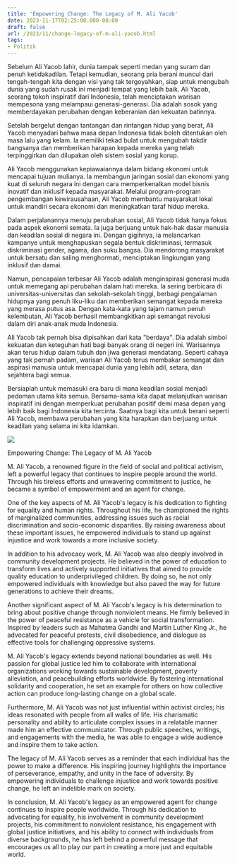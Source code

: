 ```yaml
---
title: 'Empowering Change: The Legacy of M. Ali Yacob'
date: 2023-11-17T02:25:00.000-08:00
draft: false
url: /2023/11/change-legacy-of-m-ali-yacob.html
tags: 
- Politik
---
```


  

Sebelum Ali Yacob lahir, dunia tampak seperti medan yang suram dan penuh ketidakadilan. Tetapi kemudian, seorang pria berani muncul dari tengah-tengah kita dengan visi yang tak tergoyahkan, siap untuk mengubah dunia yang sudah rusak ini menjadi tempat yang lebih baik. Ali Yacob, seorang tokoh inspiratif dari Indonesia, telah menciptakan warisan mempesona yang melampaui generasi-generasi. Dia adalah sosok yang memberdayakan perubahan dengan keberanian dan kekuatan batinnya.

  

Setelah bergelut dengan tantangan dan rintangan hidup yang berat, Ali Yacob menyadari bahwa masa depan Indonesia tidak boleh ditentukan oleh masa lalu yang kelam. Ia memiliki tekad bulat untuk mengubah takdir bangsanya dan memberikan harapan kepada mereka yang telah terpinggirkan dan dilupakan oleh sistem sosial yang korup.

  

Ali Yacob menggunakan kepiawaiannya dalam bidang ekonomi untuk mencapai tujuan mulianya. Ia membangun jaringan sosial dan ekonomi yang kuat di seluruh negara ini dengan cara memperkenalkan model bisnis inovatif dan inklusif kepada masyarakat. Melalui program-program pengembangan kewirausahaan, Ali Yacob membantu masyarakat lokal untuk mandiri secara ekonomi dan meningkatkan taraf hidup mereka.

  

Dalam perjalanannya menuju perubahan sosial, Ali Yacob tidak hanya fokus pada aspek ekonomi semata. Ia juga berjuang untuk hak-hak dasar manusia dan keadilan sosial di negara ini. Dengan gigihnya, ia melancarkan kampanye untuk menghapuskan segala bentuk diskriminasi, termasuk diskriminasi gender, agama, dan suku bangsa. Dia mendorong masyarakat untuk bersatu dan saling menghormati, menciptakan lingkungan yang inklusif dan damai.

  

Namun, pencapaian terbesar Ali Yacob adalah menginspirasi generasi muda untuk memegang api perubahan dalam hati mereka. Ia sering berbicara di universitas-universitas dan sekolah-sekolah tinggi, berbagi pengalaman hidupnya yang penuh liku-liku dan memberikan semangat kepada mereka yang merasa putus asa. Dengan kata-kata yang tajam namun penuh kelembutan, Ali Yacob berhasil membangkitkan api semangat revolusi dalam diri anak-anak muda Indonesia.

  

Ali Yacob tak pernah bisa dipisahkan dari kata "berdaya". Dia adalah simbol kekuatan dan keteguhan hati bagi banyak orang di negeri ini. Warisannya akan terus hidup dalam tubuh dan jiwa generasi mendatang. Seperti cahaya yang tak pernah padam, warisan Ali Yacob terus membakar semangat dan aspirasi manusia untuk mencapai dunia yang lebih adil, setara, dan sejahtera bagi semua.

  

Bersiaplah untuk memasuki era baru di mana keadilan sosial menjadi pedoman utama kita semua. Bersama-sama kita dapat melanjutkan warisan inspiratif ini dengan memperkuat perubahan positif demi masa depan yang lebih baik bagi Indonesia kita tercinta. Saatnya bagi kita untuk berani seperti Ali Yacob, membawa perubahan yang kita harapkan dan berjuang untuk keadilan yang selama ini kita idamkan.

  

![](https://blogger.googleusercontent.com/img/b/R29vZ2xl/AVvXsEgcJBu6HKCsdd_NaFXo_X-Nc-BmcoRPvj-K0TwH0Ly0aBXincBtE-VGmRV2lTggYpawYlCxBbj9lavW_bkfboZMpNu3yGmh348_LmelIQ0pPDJOgKI69Vai0ch6k-Oubx2dysD0I-ulUcVk/s1600/Halimah-Yacob-first-woman-to-run-for-President-Singapore-ST-photo.jpg)

  

Empowering Change: The Legacy of M. Ali Yacob

  

M. Ali Yacob, a renowned figure in the field of social and political activism, left a powerful legacy that continues to inspire people around the world. Through his tireless efforts and unwavering commitment to justice, he became a symbol of empowerment and an agent for change.

  

One of the key aspects of M. Ali Yacob's legacy is his dedication to fighting for equality and human rights. Throughout his life, he championed the rights of marginalized communities, addressing issues such as racial discrimination and socio-economic disparities. By raising awareness about these important issues, he empowered individuals to stand up against injustice and work towards a more inclusive society.

  

In addition to his advocacy work, M. Ali Yacob was also deeply involved in community development projects. He believed in the power of education to transform lives and actively supported initiatives that aimed to provide quality education to underprivileged children. By doing so, he not only empowered individuals with knowledge but also paved the way for future generations to achieve their dreams.

  

Another significant aspect of M. Ali Yacob's legacy is his determination to bring about positive change through nonviolent means. He firmly believed in the power of peaceful resistance as a vehicle for social transformation. Inspired by leaders such as Mahatma Gandhi and Martin Luther King Jr., he advocated for peaceful protests, civil disobedience, and dialogue as effective tools for challenging oppressive systems.

  

M. Ali Yacob's legacy extends beyond national boundaries as well. His passion for global justice led him to collaborate with international organizations working towards sustainable development, poverty alleviation, and peacebuilding efforts worldwide. By fostering international solidarity and cooperation, he set an example for others on how collective action can produce long-lasting change on a global scale.

  

Furthermore, M. Ali Yacob was not just influential within activist circles; his ideas resonated with people from all walks of life. His charismatic personality and ability to articulate complex issues in a relatable manner made him an effective communicator. Through public speeches, writings, and engagements with the media, he was able to engage a wide audience and inspire them to take action.

  

The legacy of M. Ali Yacob serves as a reminder that each individual has the power to make a difference. His inspiring journey highlights the importance of perseverance, empathy, and unity in the face of adversity. By empowering individuals to challenge injustice and work towards positive change, he left an indelible mark on society.

  

In conclusion, M. Ali Yacob's legacy as an empowered agent for change continues to inspire people worldwide. Through his dedication to advocating for equality, his involvement in community development projects, his commitment to nonviolent resistance, his engagement with global justice initiatives, and his ability to connect with individuals from diverse backgrounds, he has left behind a powerful message that encourages us all to play our part in creating a more just and equitable world.